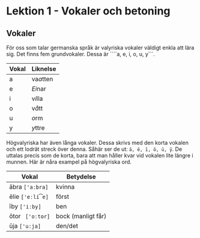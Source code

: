 # Lektion 1 - Vokaler och betoning

## Vokaler

För oss som talar germanska språk är valyriska vokaler väldigt enkla att lära sig. Det finns fem grundvokaler. Dessa är ````a, e, i, o, u, y```.

| Vokal  		| Liknelse 		|
| ------------- | ------------- |
| a  			| va*a*tten  	|
| e  			| *Ei*nar  		|
| i  			| v*i*lla 		|
| o  			| v*å*tt		|
| u  			| *o*rm 		|
| y  			| *y*ttre	 	|

Högvalyriska har även långa vokaler. Dessa skrivs med den korta vokalen och ett lodrät streck över denna. Såhär ser de ut: ```ā, ē, ī, ō, ū, ȳ```. De uttalas precis som de korta, bara att man håller kvar vid vokalen lite längre i munnen. Här är nåra exampel på högvalyriska ord.

| Vokal  				| Betydelse 			|
| ------------- 		| ------------- 		|
| ābra ```['aːbra]```	| kvinna				|
| ēlie ```['eːli͡e]```	| först  				|
| īby ```['iːby]```		| ben 					|
| ōtor ``` ['oːtor]```	| bock (manligt får)	|
| ūja ```['uːja]```		| den/det 				|